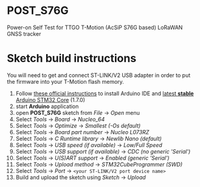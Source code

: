 # POST_S76G
Power-on Self Test for TTGO T-Motion (AcSiP S76G based) LoRaWAN GNSS tracker

# Sketch build instructions

You will need to get and connect ST-LINK/V2 USB adapter in order to put the firmware into your T-Motion flash memory.<br>

1. Follow [these official instructions](https://github.com/stm32duino/wiki/wiki/Getting-Started)
  to install Arduino IDE and [latest **stable** Arduino STM32 Core](https://github.com/stm32duino/Arduino_Core_STM32/releases/tag/1.7.0) (1.7.0)
2. start **Arduino** application
3. open **POST_S76G** sketch from _File_ -> _Open_ menu
4. Select _Tools_ -> _Board_ ->  _Nucleo_64_<br>
5. Select _Tools_ -> _Optimize_ ->  _Smallest_ _(-Os_ _default)_
6. Select _Tools_ -> _Board_ _part_ _number_ ->  _Nucleo_ _L073RZ_<br>
7. Select _Tools_ -> _C_ _Runtime_ _library_ ->  _Newlib_ _Nano_ _(default)_
8. Select _Tools_ -> _USB_ _speed_ _(if available)_ ->  _Low/Full_ _Speed_
9. Select _Tools_ -> _USB_ _support_ _(if available)_ ->  _CDC_ _(no_ _generic_ _'Serial')_
10. Select _Tools_ -> _U(S)ART_ _support_ ->  _Enabled_ _(generic_ _'Serial')_
11. Select _Tools_ -> _Upload_ _method_ ->  _STM32CubeProgrammer_ _(SWD)_
12. Select _Tools_ -> _Port_ ->  ``<your ST-LINK/V2 port device name>``
13. Build and upload the sketch using _Sketch_ -> _Upload_
